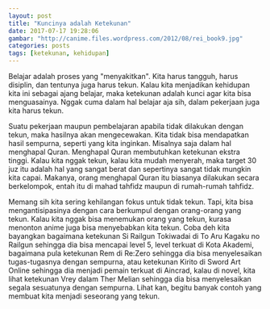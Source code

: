 ```yaml
---
layout: post
title: "Kuncinya adalah Ketekunan"
date: 2017-07-17 19:28:06
gambar: "http://canime.files.wordpress.com/2012/08/rei_book9.jpg"
categories: posts
tags: [ketekunan, kehidupan]
---
```


Belajar adalah proses yang "menyakitkan". Kita harus tangguh, harus disiplin, dan tentunya juga harus tekun. Kalau kita menjadikan kehidupan kita ini sebagai ajang belajar, maka ketekunan adalah kunci agar kita bisa menguasainya. Nggak cuma dalam hal belajar aja sih, dalam pekerjaan juga kita harus tekun.

Suatu pekerjaan maupun pembelajaran apabila tidak dilakukan dengan tekun, maka hasilnya akan mengecewakan. Kita tidak bisa mendapatkan hasil sempurna, seperti yang kita inginkan. Misalnya saja dalam hal menghapal Quran. Menghapal Quran membutuhkan ketekunan ekstra tinggi. Kalau kita nggak tekun, kalau kita mudah menyerah, maka target 30 juz itu adalah hal yang sangat berat dan sepertinya sangat tidak mungkin kita capai. Makanya, orang menghapal Quran itu biasanya dilakukan secara berkelompok, entah itu di mahad tahfidz maupun di rumah-rumah tahfidz.

Memang sih kita sering kehilangan fokus untuk tidak tekun. Tapi, kita bisa mengantisipasinya dengan cara berkumpul dengan orang-orang yang tekun. Kalau kita nggak bisa menemukan orang yang tekun, kurasa menonton anime juga bisa menyebabkan kita tekun. Coba deh kita bayangkan bagaimana ketekunan Si Railgun Tokiwadai di To Aru Kagaku no Railgun sehingga dia bisa mencapai level 5, level terkuat di Kota Akademi, bagaimana pula ketekunan Rem di Re:Zero sehingga dia bisa menyelesaikan tugas-tugasnya dengan sempurna, atau ketekunan Kirito di Sword Art Online sehingga dia menjadi pemain terkuat di Aincrad, kalau di novel, kita lihat ketekunan Vrey dalam Ther Melian sehingga dia bisa menyelesaikan segala sesuatunya dengan sempurna. Lihat kan, begitu banyak contoh yang membuat kita menjadi seseorang yang tekun.